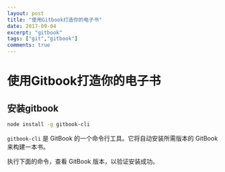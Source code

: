 ```yaml
---
layout: post
title: "使用Gitbook打造你的电子书"
date: 2017-09-04
excerpt: "gitbook"
tags: ["git","gitbook"]
comments: true
---
```


# 使用Gitbook打造你的电子书

## 安装gitbook

```bash
node install -g gitbook-cli
```
`gitbook-cli` 是 GitBook 的一个命令行工具。它将自动安装所需版本的 GitBook 来构建一本书。

执行下面的命令，查看 GitBook 版本，以验证安装成功。
